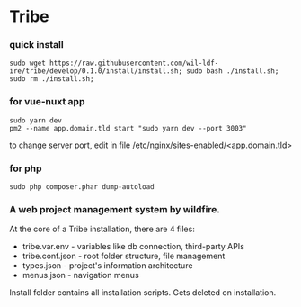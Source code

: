 # Tribe

### quick install
```
sudo wget https://raw.githubusercontent.com/wil-ldf-ire/tribe/develop/0.1.0/install/install.sh; sudo bash ./install.sh; sudo rm ./install.sh;
```

### for vue-nuxt app
```
sudo yarn dev
pm2 --name app.domain.tld start "sudo yarn dev --port 3003"
```
to change server port, edit in file /etc/nginx/sites-enabled/<app.domain.tld>

### for php
```
sudo php composer.phar dump-autoload
```

### A web project management system by wildfire.

At the core of a Tribe installation, there are 4 files:
- tribe.var.env - variables like db connection, third-party APIs
- tribe.conf.json - root folder structure, file management
- types.json - project's information architecture
- menus.json - navigation menus

Install folder contains all installation scripts. Gets deleted on installation.